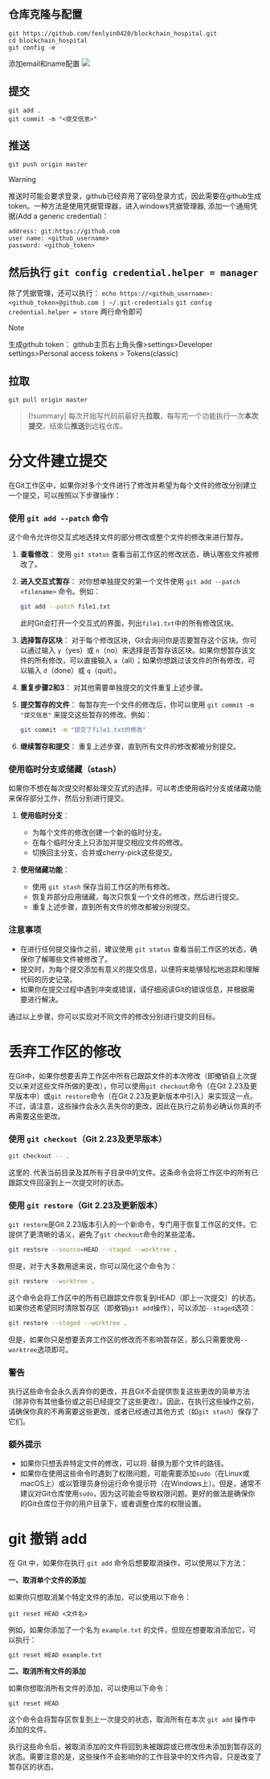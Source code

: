 ## 仓库克隆与配置
``` shell
git https://github.com/fenlyin0420/blockchain_hospital.git
cd blockchain_hospital
git config -e
```
添加email和name配置
![](Pasted%20image%2020241006202559.png)

## 提交
``` shell
git add .
git commit -m "<提交信息>"
```

## 推送
```shell
git push origin master
```

 >[!warning]
 >推送时可能会要求登录，github已经弃用了密码登录方式，因此需要在github生成token。一种方法是使用凭据管理器，进入windows凭据管理器, 添加一个通用凭据(Add a generic credential)：
 > ``` shell
 >address: git:https://github.com
 >user name: <github_username>
 >password: <github_token>
 > ```
 > 然后执行 `git config credential.helper = manager`
>  ---
 > 除了凭据管理，还可以执行：
 > `echo https://<github_username>:<github_token>@github.com | ~/.git-credentials` 
 > `git config credential.helper = store`
 >两行命令即可

>[!note]
>生成github token：
>github主页右上角头像>settings>Developer settings>Personal access tokens > Tokens(classic)

## 拉取
```shell
git pull origin master
```


>[!summary]
>每次开始写代码前最好先**拉取**，每写完一个功能执行一次**本次提交**，结束后**推送**到远程仓库。


# 分文件建立提交
在Git工作区中，如果你对多个文件进行了修改并希望为每个文件的修改分别建立一个提交，可以按照以下步骤操作：

### 使用 `git add --patch` 命令

这个命令允许你交互式地选择文件的部分修改或整个文件的修改来进行暂存。

1. **查看修改**：
   使用 `git status` 查看当前工作区的修改状态，确认哪些文件被修改了。

2. **进入交互式暂存**：
   对你想单独提交的第一个文件使用 `git add --patch <filename>` 命令。例如：
   ```bash
   git add --patch file1.txt
   ```
   此时Git会打开一个交互式的界面，列出`file1.txt`中的所有修改区块。

3. **选择暂存区块**：
   对于每个修改区块，Git会询问你是否要暂存这个区块。你可以通过输入 `y`（yes）或 `n`（no）来选择是否暂存该区块。如果你想暂存该文件的所有修改，可以直接输入 `a`（all）；如果你想跳过该文件的所有修改，可以输入 `d`（done）或 `q`（quit）。

4. **重复步骤2和3**：
   对其他需要单独提交的文件重复上述步骤。

5. **提交暂存的文件**：
   每暂存完一个文件的修改后，你可以使用 `git commit -m "提交信息"` 来提交这些暂存的修改。例如：
   ```bash
   git commit -m "提交了file1.txt的修改"
   ```

6. **继续暂存和提交**：
   重复上述步骤，直到所有文件的修改都被分别提交。

### 使用临时分支或储藏（stash）

如果你不想在每次提交时都处理交互式的选择，可以考虑使用临时分支或储藏功能来保存部分工作，然后分别进行提交。

1. **使用临时分支**：
   - 为每个文件的修改创建一个新的临时分支。
   - 在每个临时分支上只添加并提交相应文件的修改。
   - 切换回主分支，合并或cherry-pick这些提交。

2. **使用储藏功能**：
   - 使用 `git stash` 保存当前工作区的所有修改。
   - 恢复并部分应用储藏，每次只恢复一个文件的修改，然后进行提交。
   - 重复上述步骤，直到所有文件的修改都被分别提交。

### 注意事项

- 在进行任何提交操作之前，建议使用 `git status` 查看当前工作区的状态，确保你了解哪些文件被修改了。
- 提交时，为每个提交添加有意义的提交信息，以便将来能够轻松地追踪和理解代码的历史记录。
- 如果你在提交过程中遇到冲突或错误，请仔细阅读Git的错误信息，并根据需要进行解决。

通过以上步骤，你可以实现对不同文件的修改分别进行提交的目标。
# 丢弃工作区的修改
在Git中，如果你想要丢弃工作区中所有已跟踪文件的本次修改（即撤销自上次提交以来对这些文件所做的更改），你可以使用`git checkout`命令（在Git 2.23及更早版本中）或`git restore`命令（在Git 2.23及更新版本中引入）来实现这一点。不过，请注意，这些操作会永久丢失你的更改，因此在执行之前务必确认你真的不再需要这些更改。

### 使用 `git checkout`（Git 2.23及更早版本）

```bash
git checkout -- .
```

这里的`.`代表当前目录及其所有子目录中的文件。这条命令会将工作区中的所有已跟踪文件回滚到上一次提交时的状态。

### 使用 `git restore`（Git 2.23及更新版本）

`git restore`是Git 2.23版本引入的一个新命令，专门用于恢复工作区的文件。它提供了更清晰的语义，避免了`git checkout`命令的某些混淆。

```bash
git restore --source=HEAD --staged --worktree .
```

但是，对于大多数用途来说，你可以简化这个命令为：

```bash
git restore --worktree .
```

这个命令会将工作区中的所有已跟踪文件恢复到HEAD（即上一次提交）的状态。如果你还希望同时清除暂存区（即撤销`git add`操作），可以添加`--staged`选项：

```bash
git restore --staged --worktree .
```

但是，如果你只是想要丢弃工作区的修改而不影响暂存区，那么只需要使用`--worktree`选项即可。

### 警告

执行这些命令会永久丢弃你的更改，并且Git不会提供恢复这些更改的简单方法（除非你有其他备份或之前已经提交了这些更改）。因此，在执行这些操作之前，请确保你真的不再需要这些更改，或者已经通过其他方式（如`git stash`）保存了它们。

### 额外提示

- 如果你只想丢弃特定文件的修改，可以将`.`替换为那个文件的路径。
- 如果你在使用这些命令时遇到了权限问题，可能需要添加`sudo`（在Linux或macOS上）或以管理员身份运行命令提示符（在Windows上）。但是，通常不建议对Git仓库使用`sudo`，因为这可能会导致权限问题。更好的做法是确保你的Git仓库位于你的用户目录下，或者调整仓库的权限设置。

# git 撤销 add
在 Git 中，如果你在执行 `git add` 命令后想要取消操作，可以使用以下方法：

**一、取消单个文件的添加**

如果你只想取消某个特定文件的添加，可以使用以下命令：

```
git reset HEAD <文件名>
```

例如，如果你添加了一个名为 `example.txt` 的文件，但现在想要取消添加它，可以执行：

```
git reset HEAD example.txt
```

**二、取消所有文件的添加**

如果你想取消所有文件的添加，可以使用以下命令：

```
git reset HEAD
```

这个命令会将暂存区恢复到上一次提交的状态，取消所有在本次 `git add` 操作中添加的文件。

执行这些命令后，被取消添加的文件将回到未被跟踪或已修改但未添加到暂存区的状态。需要注意的是，这些操作不会影响你的工作目录中的文件内容，只是改变了暂存区的状态。
